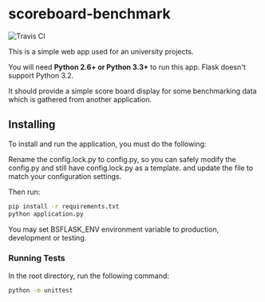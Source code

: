 # scoreboard-benchmark 

![Travis CI](https://travis-ci.com/Metonimie/benchmark-scoreboard.svg?token=A1YGCrBhxwT3nHmAHZ9Q&branch=master)

This is a simple web app used for an university projects.

You will need **Python 2.6+ or Python 3.3+**  to run this app.
Flask doesn't support Python 3.2.

It should provide a simple score board display
for some benchmarking data which is gathered from another application.

## Installing

To install and run the application, you must do the following:

Rename the config.lock.py to config.py, so you can safely modify the config.py and still have
config.lock.py as a template.
and update the file to match your configuration settings.

Then run:

```bash
pip install -r requirements.txt
python application.py
```
You may set BSFLASK_ENV environment variable to production, development or testing.
### Running Tests

In the root directory, run the following command:

```bash
python -m unittest
```
